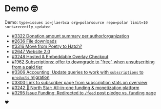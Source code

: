 # Demo 🤓

Demo: `type=issues id=jlaerbca org=polarsource repo=polar limit=10 sort=recently_updated`

<!-- POLAR type=issues id=jlaerbca org=polarsource repo=polar limit=10 sort=recently_updated -->

* [#3322 Donation amount summary per author/organization](https://github.com/polarsource/polar/issues/3322)
* [#2636 File downloads](https://github.com/polarsource/polar/issues/2636)
* [#3316 Move from Poetry to Hatch?](https://github.com/polarsource/polar/issues/3316)
* [#2647 Website 2.0](https://github.com/polarsource/polar/issues/2647)
* [#3248 Hosted & Embeddable Overlay Checkout](https://github.com/polarsource/polar/issues/3248)
* [#1962 Subscriptions: offer to downgrade to "free" when unsubscribing from a paid tier](https://github.com/polarsource/polar/issues/1962)
* [#3306 Accounting: Update queries to work with `subscriptions` to `products` migration](https://github.com/polarsource/polar/issues/3306)
* [#3300 Link to subscriber page from subscription stats on overview](https://github.com/polarsource/polar/issues/3300)
* [#3242 🎯 North Star: All-in-one funding & monetization platform](https://github.com/polarsource/polar/issues/3242)
* [#3295 Issue Funding: Redirected to `/feed` post pledge vs. funding page](https://github.com/polarsource/polar/issues/3295)

<!-- POLAR-END id=jlaerbca -->

❤️